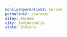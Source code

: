 ```yaml
---
﻿nonslashpermalink2: kareem
permalink2: /kareem/
alley: Kareem
city: Indianapolis
state: Indiana
---
```

